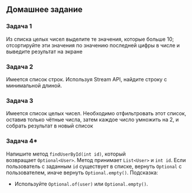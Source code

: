 ## Домашнее задание
### Задача 1
Из списка целых чисел выделите те значения, которые больше 10; отсортируйте эти значения по значению последней цифры в числе и выведите результат на экране

### Задача 2
Имеется список строк. Используя Stream API, найдите строку с минимальной длиной.

### Задача 3
Имеется список целых чисел.
Необходимо отфильтровать этот список, оставив только чётные числа, затем каждое число умножить на 2, и собрать результат в новый список

### Задача 4*
Напишите метод `findUserById(int id)`, который возвращает `Optional<User>`. Метод принимает `List<User>` и `int id`.
Если пользователь с заданным `id` существует в списке, вернуть `Optional` с пользователем, иначе вернуть `Optional.empty()`.
Подсказка:
- Используйте `Optional.of(user)` или `Optional.empty()`.
